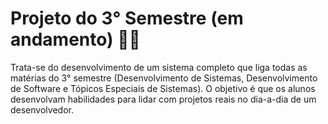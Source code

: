 # Projeto do 3° Semestre (em andamento) 👩‍💻
 Trata-se do desenvolvimento de um sistema completo que liga todas as matérias do 3° semestre (Desenvolvimento de Sistemas, Desenvolvimento de Software e Tópicos Especiais de Sistemas).
 O objetivo é que os alunos desenvolvam habilidades para lidar com projetos reais no dia-a-dia de um desenvolvedor.
